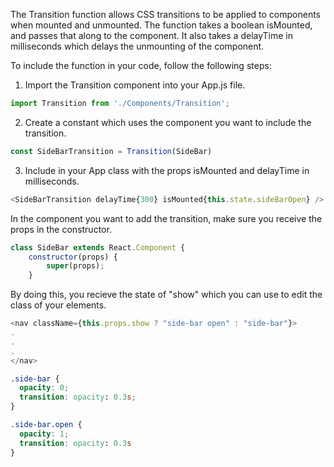 The Transition function allows CSS transitions to be applied to components when mounted and unmounted. The function takes a boolean isMounted, and passes that along to the component. It also takes a delayTime in milliseconds which delays the unmounting of the component.

To include the function in your code, follow the following steps:

1. Import the Transition component into your App.js file.
```javascript
import Transition from './Components/Transition';
```

2. Create a constant which uses the component you want to include the transition.
```javascript
const SideBarTransition = Transition(SideBar)
```

3. Include in your App class with the props isMounted and delayTime in milliseconds.
```javascript
<SideBarTransition delayTime{300} isMounted{this.state.sideBarOpen} />
```

In the component you want to add the transition, make sure you receive the props in the constructor.
```javascript
class SideBar extends React.Component {
    constructor(props) {
        super(props);
    }
```

By doing this, you recieve the state of "show" which you can use to edit the class of your elements.
```javascript
<nav className={this.props.show ? "side-bar open" : "side-bar"}>
.
.
.
</nav>
```
```css
.side-bar {
  opacity: 0;
  transition: opacity: 0.3s;
}

.side-bar.open {
  opacity: 1;
  transition: opacity: 0.3s
}
```
